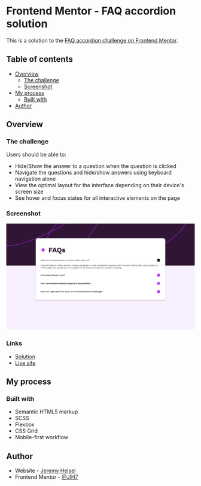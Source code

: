# Frontend Mentor - FAQ accordion solution

This is a solution to the [FAQ accordion challenge on Frontend Mentor](https://www.frontendmentor.io/challenges/faq-accordion-wyfFdeBwBz).

## Table of contents

- [Overview](#overview)
  - [The challenge](#the-challenge)
  - [Screenshot](#screenshot)
- [My process](#my-process)
  - [Built with](#built-with)
- [Author](#author)

## Overview

### The challenge

Users should be able to:

- Hide/Show the answer to a question when the question is clicked
- Navigate the questions and hide/show answers using keyboard navigation alone
- View the optimal layout for the interface depending on their device's screen size
- See hover and focus states for all interactive elements on the page

### Screenshot

![Screenshot](./assets/screenshots/screenshot.PNG)

### Links

- [Solution]()
- [Live site](https://helsel-accordion-faq.netlify.app/)

## My process

### Built with

- Semantic HTML5 markup
- SCSS
- Flexbox
- CSS Grid
- Mobile-first workflow

## Author

- Website - [Jeremy Helsel](https://www.jeremyhelsel.com)
- Frontend Mentor - [@JIH7](https://www.frontendmentor.io/profile/jih7)
